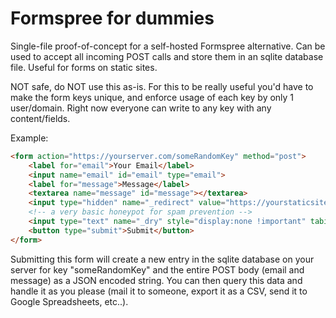 # Formspree for dummies

Single-file proof-of-concept for a self-hosted Formspree alternative. Can be used to accept all incoming POST calls and store them in an sqlite database file. Useful for forms on static sites.

NOT safe, do NOT use this as-is. For this to be really useful you'd have to make the form keys unique, and enforce usage of each key by only 1 user/domain. Right now everyone can write to any key with any content/fields.

Example:
```html
<form action="https://yourserver.com/someRandomKey" method="post">
    <label for="email">Your Email</label>
    <input name="email" id="email" type="email">
    <label for="message">Message</label>
    <textarea name="message" id="message"></textarea>
    <input type="hidden" name="_redirect" value="https://yourstaticsite.com/thanks.html" />
    <!-- a very basic honeypot for spam prevention -->
    <input type="text" name="_dry" style="display:none !important" tabindex="-1" autocomplete="false" />
    <button type="submit">Submit</button>
</form>
```

Submitting this form will create a new entry in the sqlite database on your server for key "someRandomKey" and the entire POST body (email and message) as a JSON encoded string. You can then query this data and handle it as you please (mail it to someone, export it as a CSV, send it to Google Spreadsheets, etc..).